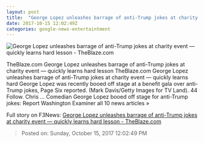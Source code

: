```yaml
---
layout: post
title:  "George Lopez unleashes barrage of anti-Trump jokes at charity event — quickly learns hard lesson - TheBlaze.com"
date: 2017-10-15 12:02:49Z
categories: google-news-entertaintment
---
```


![George Lopez unleashes barrage of anti-Trump jokes at charity event — quickly learns hard lesson - TheBlaze.com](http://www.theblaze.com/wp-content/uploads/2017/10/GettyImages-520337898-1280x720.jpg)

TheBlaze.com George Lopez unleashes barrage of anti-Trump jokes at charity event — quickly learns hard lesson TheBlaze.com George Lopez unleashes barrage of anti-Trump jokes at charity event — quickly learns hard George Lopez was recently booed off stage at a benefit gala over anti-Trump jokes, Page Six reported. (Mark Davis/Getty Images for TV Land). 44 Follow. Chris ... Comedian George Lopez booed off stage for anti-Trump jokes: Report Washington Examiner all 10 news articles »


Full story on F3News: [George Lopez unleashes barrage of anti-Trump jokes at charity event — quickly learns hard lesson - TheBlaze.com](http://www.f3nws.com/n/FmsjUH)

> Posted on: Sunday, October 15, 2017 12:02:49 PM
